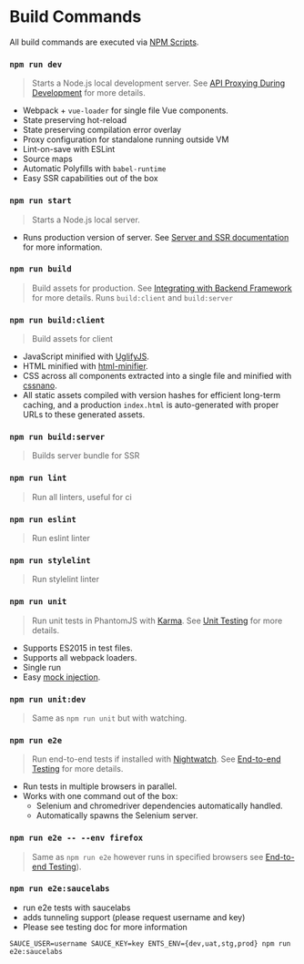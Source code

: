 # Build Commands

All build commands are executed via [NPM Scripts](https://docs.npmjs.com/misc/scripts).

### `npm run dev`

> Starts a Node.js local development server. See [API Proxying During Development](proxy.md) for more details.

- Webpack + `vue-loader` for single file Vue components.
- State preserving hot-reload
- State preserving compilation error overlay
- Proxy configuration for standalone running outside VM
- Lint-on-save with ESLint
- Source maps
- Automatic Polyfills with `babel-runtime`
- Easy SSR capabilities out of the box

### `npm run start`

> Starts a Node.js local server.

- Runs production version of server. See [Server and SSR documentation](server.md) for more information.

### `npm run build`

> Build assets for production. See [Integrating with Backend Framework](backend.md) for more details. Runs `build:client` and `build:server`

### `npm run build:client`

> Build assets for client

- JavaScript minified with [UglifyJS](https://github.com/mishoo/UglifyJS2).
- HTML minified with [html-minifier](https://github.com/kangax/html-minifier).
- CSS across all components extracted into a single file and minified with [cssnano](https://github.com/ben-eb/cssnano).
- All static assets compiled with version hashes for efficient long-term caching, and a production `index.html` is auto-generated with proper URLs to these generated assets.

### `npm run build:server`

> Builds server bundle for SSR

### `npm run lint`

> Run all linters, useful for ci

### `npm run eslint`

> Run eslint linter

### `npm run stylelint`

> Run stylelint linter

### `npm run unit`

> Run unit tests in PhantomJS with [Karma](http://karma-runner.github.io/0.13/index.html). See [Unit Testing](unit.md) for more details.

- Supports ES2015 in test files.
- Supports all webpack loaders.
- Single run
- Easy [mock injection](http://vuejs.github.io/vue-loader/workflow/testing-with-mocks.html).

### `npm run unit:dev`

> Same as `npm run unit` but with watching.

### `npm run e2e`
> Run end-to-end tests if installed with [Nightwatch](http://nightwatchjs.org/). See [End-to-end Testing](e2e.md) for more details.

- Run tests in multiple browsers in parallel.
- Works with one command out of the box:
  - Selenium and chromedriver dependencies automatically handled.
  - Automatically spawns the Selenium server.

### `npm run e2e -- --env firefox`
> Same as `npm run e2e` however runs in specified browsers see [End-to-end Testing](e2e.md)).


### `npm run e2e:saucelabs`

- run e2e tests with saucelabs
- adds tunneling support (please request username and key)
- Please see testing doc for more information

`SAUCE_USER=username SAUCE_KEY=key ENTS_ENV={dev,uat,stg,prod} npm run e2e:saucelabs`
